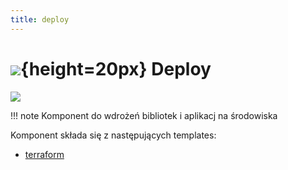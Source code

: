 ```yaml
---
title: deploy
---
```


# ![](https://gitlab.com/pl.rachuna-net/infrastructure/terraform/modules/gitlab-project/-/raw/main/images/gitlab.png){height=20px} Deploy

[![](https://gitlab.com/pl.rachuna-net/cicd/components/deploy/-/badges/release.svg)](https://gitlab.com/pl.rachuna-net/cicd/components/deploy/-/releases)

!!! note
    Komponent do wdrożeń bibliotek i aplikacj na środowiska

Komponent składa się z następujących templates:

* [terraform](terraform/)
